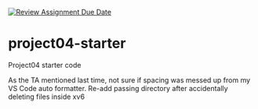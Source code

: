 [![Review Assignment Due Date](https://classroom.github.com/assets/deadline-readme-button-24ddc0f5d75046c5622901739e7c5dd533143b0c8e959d652212380cedb1ea36.svg)](https://classroom.github.com/a/e0I4_uSn)
# project04-starter
Project04 starter code

As the TA mentioned last time, not sure if spacing was messed up from my VS Code auto formatter. Re-add passing directory after accidentally deleting files inside xv6
